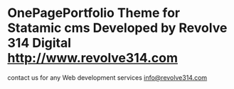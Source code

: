 # OnePagePortfolio Theme for Statamic cms Developed by Revolve 314 Digital http://www.revolve314.com
contact us for any Web development services info@revolve314.com
